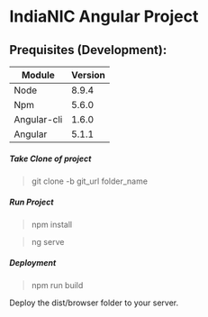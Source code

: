 # IndiaNIC Angular Project

## Prequisites (Development):

| Module | Version |
| --- | --- |
| Node | 8.9.4 |
| Npm | 5.6.0 |
| Angular-cli | 1.6.0 |
| Angular | 5.1.1 |


##### Take Clone of project
> git clone -b git_url  folder_name

##### Run Project

> npm install

> ng serve

##### Deployment
> npm run build

Deploy the dist/browser folder to your server.
